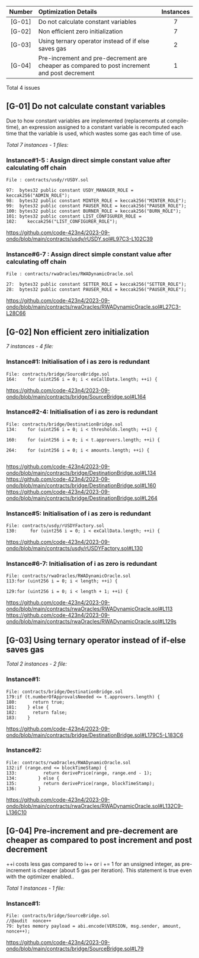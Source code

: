 | Number | Optimization Details                                                               | Instances |
| :----: | :--------------------------------------------------------------------------------- | :-------: |
| [G-01] | Do not calculate constant variables                                                                       |     7     |
| [G-02] | Non efficient zero initialization                                                                   |     7     |
| [G-03] | Using ternary operator instead of if else saves gas                                |     2     |
| [G-04] | Pre-increment and pre-decrement are cheaper as compared to post increment and post decrement                                       |     1     |

Total 4 issues

## [G-01] Do not calculate constant variables

Due to how constant variables are implemented (replacements at compile-time), an expression assigned to a constant variable is recomputed each time that the variable is used, which wastes some gas each time of use.

_Total 7 instances - 1 files:_

### Instance#1-5 : Assign direct simple constant value after calculating off chain

```solidity
File : contracts/usdy/rUSDY.sol

97:  bytes32 public constant USDY_MANAGER_ROLE = keccak256("ADMIN_ROLE");
98:  bytes32 public constant MINTER_ROLE = keccak256("MINTER_ROLE");
99:  bytes32 public constant PAUSER_ROLE = keccak256("PAUSER_ROLE");
100: bytes32 public constant BURNER_ROLE = keccak256("BURN_ROLE");
101: bytes32 public constant LIST_CONFIGURER_ROLE =
102:    keccak256("LIST_CONFIGURER_ROLE");

```

https://github.com/code-423n4/2023-09-ondo/blob/main/contracts/usdy/rUSDY.sol#L97C3-L102C39

### Instance#6-7 : Assign direct simple constant value after calculating off chain

```solidity
File : contracts/rwaOracles/RWADynamicOracle.sol

27:  bytes32 public constant SETTER_ROLE = keccak256("SETTER_ROLE");
28:  bytes32 public constant PAUSER_ROLE = keccak256("PAUSER_ROLE");

```

https://github.com/code-423n4/2023-09-ondo/blob/main/contracts/rwaOracles/RWADynamicOracle.sol#L27C3-L28C66

## [G-02] Non efficient zero initialization

_7 instances - 4 file:_

### Instance#1: Initialisation of i as zero is redundant

```solidity
File: contracts/bridge/SourceBridge.sol
164:    for (uint256 i = 0; i < exCallData.length; ++i) {
```

https://github.com/code-423n4/2023-09-ondo/blob/main/contracts/bridge/SourceBridge.sol#L164

### Instance#2-4: Initialisation of i as zero is redundant

```solidity
File: contracts/bridge/DestinationBridge.sol
134:    for (uint256 i = 0; i < thresholds.length; ++i) {

160:    for (uint256 i = 0; i < t.approvers.length; ++i) {

264:    for (uint256 i = 0; i < amounts.length; ++i) {


```

https://github.com/code-423n4/2023-09-ondo/blob/main/contracts/bridge/DestinationBridge.sol#L134
https://github.com/code-423n4/2023-09-ondo/blob/main/contracts/bridge/DestinationBridge.sol#L160
https://github.com/code-423n4/2023-09-ondo/blob/main/contracts/bridge/DestinationBridge.sol#L264

### Instance#5: Initialisation of i as zero is redundant

```solidity
File: contracts/usdy/rUSDYFactory.sol
130:     for (uint256 i = 0; i < exCallData.length; ++i) {
```

https://github.com/code-423n4/2023-09-ondo/blob/main/contracts/usdy/rUSDYFactory.sol#L130

### Instance#6-7: Initialisation of i as zero is redundant

```solidity
File: contracts/rwaOracles/RWADynamicOracle.sol
113:for (uint256 i = 0; i < length; ++i) {

129:for (uint256 i = 0; i < length + 1; ++i) {
```

https://github.com/code-423n4/2023-09-ondo/blob/main/contracts/rwaOracles/RWADynamicOracle.sol#L113
https://github.com/code-423n4/2023-09-ondo/blob/main/contracts/rwaOracles/RWADynamicOracle.sol#L129s

## [G-03] Using ternary operator instead of if-else saves gas

_Total 2 instances - 2 file:_

### Instance#1:

```solidity
File: contracts/bridge/DestinationBridge.sol
179:if (t.numberOfApprovalsNeeded <= t.approvers.length) {
180:      return true;
181:    } else {
182:      return false;
183:    }
```

https://github.com/code-423n4/2023-09-ondo/blob/main/contracts/bridge/DestinationBridge.sol#L179C5-L183C6

### Instance#2:

```solidity
File: contracts/rwaOracles/RWADynamicOracle.sol
132:if (range.end <= blockTimeStamp) {
133:          return derivePrice(range, range.end - 1);
134:        } else {
135:          return derivePrice(range, blockTimeStamp);
136:        }
```

https://github.com/code-423n4/2023-09-ondo/blob/main/contracts/rwaOracles/RWADynamicOracle.sol#L132C9-L136C10

## [G-04] Pre-increment and pre-decrement are cheaper as compared to post increment and post decrement

++i costs less gas compared to i++ or i += 1 for an unsigned integer, as pre-increment is cheaper (about 5 gas per iteration). This statement is true even with the optimizer enabled..

_Total 1 instances - 1 file:_

### Instance#1:

```solidity
File: contracts/bridge/SourceBridge.sol
//@audit  nonce++
79: bytes memory payload = abi.encode(VERSION, msg.sender, amount, nonce++);
```

https://github.com/code-423n4/2023-09-ondo/blob/main/contracts/bridge/SourceBridge.sol#L79

